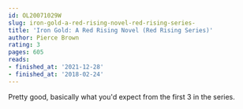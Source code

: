 ```yaml
---
id: OL20071029W
slug: iron-gold-a-red-rising-novel-red-rising-series-
title: 'Iron Gold: A Red Rising Novel (Red Rising Series)'
author: Pierce Brown
rating: 3
pages: 605
reads:
- finished_at: '2021-12-28'
- finished_at: '2018-02-24'
---
```

Pretty good, basically what you'd expect from the first 3 in the series.
